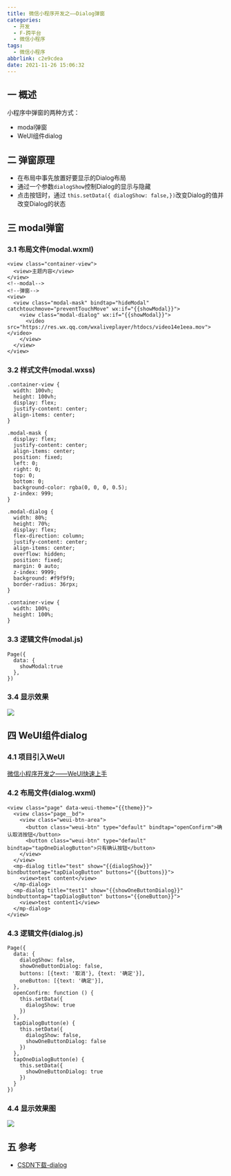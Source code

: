 ```yaml
---
title: 微信小程序开发之——Dialog弹窗
categories:
  - 开发
  - F-跨平台
  - 微信小程序
tags:
  - 微信小程序
abbrlink: c2e9cdea
date: 2021-11-26 15:06:32
---
```

## 一 概述

小程序中弹窗的两种方式：

* modal弹窗
* WeUI组件dialog

<!--more-->

## 二 弹窗原理

* 在布局中事先放置好要显示的Dialog布局
* 通过一个参数`dialogShow`控制Dialog的显示与隐藏
* 点击按钮时，通过 `this.setData({ dialogShow: false,})`改变Dialog的值并改变Dialog的状态

## 三 modal弹窗

### 3.1 布局文件(modal.wxml)

```
<view class="container-view">
  <view>主题内容</view>
</view>
<!--modal-->
<!--弹窗-->
<view>
  <view class="modal-mask" bindtap="hideModal" catchtouchmove="preventTouchMove" wx:if="{{showModal}}">
    <view class="modal-dialog" wx:if="{{showModal}}">
      <video src="https://res.wx.qq.com/wxaliveplayer/htdocs/video14e1eea.mov"></video>
    </view>
  </view>
</view>
```

### 3.2 样式文件(modal.wxss)

```
.container-view {
  width: 100vh;
  height: 100vh;
  display: flex;
  justify-content: center;
  align-items: center;
}

.modal-mask {
  display: flex;
  justify-content: center;
  align-items: center;
  position: fixed;
  left: 0;
  right: 0;
  top: 0;
  bottom: 0;
  background-color: rgba(0, 0, 0, 0.5);
  z-index: 999;
}

.modal-dialog {
  width: 80%;
  height: 70%;
  display: flex;
  flex-direction: column;
  justify-content: center;
  align-items: center;
  overflow: hidden;
  position: fixed;
  margin: 0 auto;
  z-index: 9999;
  background: #f9f9f9;
  border-radius: 36rpx;
}

.container-view {
  width: 100%;
  height: 100%;
}
```

### 3.3 逻辑文件(modal.js)

```
Page({
  data: {
    showModal:true
  },
})
```

### 3.4 显示效果
![][1]

## 四 WeUI组件dialog

### 4.1 项目引入WeUI

[微信小程序开发之——WeUI快速上手][00]

### 4.2 布局文件(dialog.wxml)

```
<view class="page" data-weui-theme="{{theme}}">
  <view class="page__bd">
    <view class="weui-btn-area">
      <button class="weui-btn" type="default" bindtap="openConfirm">确认取消按钮</button>
      <button class="weui-btn" type="default" bindtap="tapOneDialogButton">只有确认按钮</button>
    </view>
  </view>
  <mp-dialog title="test" show="{{dialogShow}}" bindbuttontap="tapDialogButton" buttons="{{buttons}}">
    <view>test content</view>
  </mp-dialog>
  <mp-dialog title="test1" show="{{showOneButtonDialog}}" bindbuttontap="tapDialogButton" buttons="{{oneButton}}">
    <view>test content1</view>
  </mp-dialog>
</view>
```

### 4.3 逻辑文件(dialog.js)

```
Page({
  data: {
    dialogShow: false,
    showOneButtonDialog: false,
    buttons: [{text: '取消'}, {text: '确定'}],
    oneButton: [{text: '确定'}],
  },
  openConfirm: function () {
    this.setData({
      dialogShow: true
    })
  },
  tapDialogButton(e) {
    this.setData({
      dialogShow: false,
      showOneButtonDialog: false
    })
  },
  tapOneDialogButton(e) {
    this.setData({
      showOneButtonDialog: true
    })
  }
})
```

### 4.4 显示效果图
![][2]

## 五 参考
* [CSDN下载-dialog](https://download.csdn.net/download/Calvin_zhou/49754396)


[00]:https://pgzxc.github.io/posts/66aabbca.html
[1]:https://fastly.jsdelivr.net/gh/pgzxc/cdn@master/blog-wechat/wechat-modal-dialog-preview.png
[2]:https://fastly.jsdelivr.net/gh/pgzxc/cdn@master/blog-wechat/wechat-dialog-dialog-preview.gif